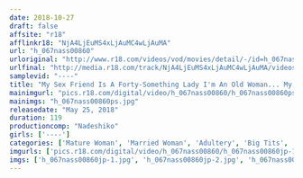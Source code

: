 ```yaml
---
date: 2018-10-27
draft: false
affsite: "r18"
afflinkr18: "NjA4LjEuMS4xLjAuMC4wLjAuMA"
url: "h_067nass00860"
urloriginal: "http://www.r18.com/videos/vod/movies/detail/-/id=h_067nass00860"
urlfinal: "http://media.r18.com/track/NjA4LjEuMS4xLjAuMC4wLjAuMA/videos/vod/movies/detail/-/id=h_067nass00860"
samplevid: "----"
title: "My Sex Friend Is A Forty-Something Lady I'm An Old Woman... My Girlfriend's In Her 40's Hey, You Really Don't Mind An Old Lady Like Me? You'll Really Fuck Me? 4 Forty-Something Creampie Sex Friends"
mainimgurl: "pics.r18.com/digital/video/h_067nass00860/h_067nass00860ps.jpg"
mainimgs: "h_067nass00860ps.jpg"
releasedate: "May 25, 2018"
duration: 119
productioncomp: "Nadeshiko"
girls: ['----']
categories: ['Mature Woman', 'Married Woman', 'Adultery', 'Big Tits', 'Chubby', 'Genital Close-Up', 'Amateur', 'Creampie', 'Blowjob', '69']
imgurls: ['pics.r18.com/digital/video/h_067nass00860/h_067nass00860jp-1.jpg', 'pics.r18.com/digital/video/h_067nass00860/h_067nass00860jp-2.jpg', 'pics.r18.com/digital/video/h_067nass00860/h_067nass00860jp-3.jpg', 'pics.r18.com/digital/video/h_067nass00860/h_067nass00860jp-4.jpg', 'pics.r18.com/digital/video/h_067nass00860/h_067nass00860jp-5.jpg', 'pics.r18.com/digital/video/h_067nass00860/h_067nass00860jp-6.jpg', 'pics.r18.com/digital/video/h_067nass00860/h_067nass00860jp-7.jpg', 'pics.r18.com/digital/video/h_067nass00860/h_067nass00860jp-8.jpg', 'pics.r18.com/digital/video/h_067nass00860/h_067nass00860jp-9.jpg', 'pics.r18.com/digital/video/h_067nass00860/h_067nass00860jp-10.jpg', 'pics.r18.com/digital/video/h_067nass00860/h_067nass00860jp-11.jpg', 'pics.r18.com/digital/video/h_067nass00860/h_067nass00860jp-12.jpg', 'pics.r18.com/digital/video/h_067nass00860/h_067nass00860jp-13.jpg', 'pics.r18.com/digital/video/h_067nass00860/h_067nass00860jp-14.jpg', 'pics.r18.com/digital/video/h_067nass00860/h_067nass00860jp-15.jpg', 'pics.r18.com/digital/video/h_067nass00860/h_067nass00860jp-16.jpg', 'pics.r18.com/digital/video/h_067nass00860/h_067nass00860jp-17.jpg', 'pics.r18.com/digital/video/h_067nass00860/h_067nass00860jp-18.jpg', 'pics.r18.com/digital/video/h_067nass00860/h_067nass00860jp-19.jpg', 'pics.r18.com/digital/video/h_067nass00860/h_067nass00860jp-20.jpg']
imgs: ['h_067nass00860jp-1.jpg', 'h_067nass00860jp-2.jpg', 'h_067nass00860jp-3.jpg', 'h_067nass00860jp-4.jpg', 'h_067nass00860jp-5.jpg', 'h_067nass00860jp-6.jpg', 'h_067nass00860jp-7.jpg', 'h_067nass00860jp-8.jpg', 'h_067nass00860jp-9.jpg', 'h_067nass00860jp-10.jpg', 'h_067nass00860jp-11.jpg', 'h_067nass00860jp-12.jpg', 'h_067nass00860jp-13.jpg', 'h_067nass00860jp-14.jpg', 'h_067nass00860jp-15.jpg', 'h_067nass00860jp-16.jpg', 'h_067nass00860jp-17.jpg', 'h_067nass00860jp-18.jpg', 'h_067nass00860jp-19.jpg', 'h_067nass00860jp-20.jpg']
---
```

